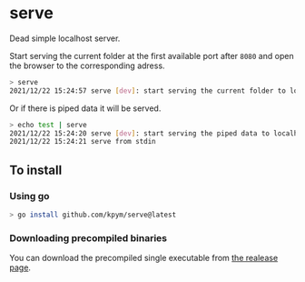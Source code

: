 # serve

Dead simple localhost server.

Start serving the current folder at the first available port after `8080` and open the browser to the corresponding adress.

```bash
> serve
2021/12/22 15:24:57 serve [dev]: start serving the current folder to localhost:8080.
```

Or if there is piped data it will be served.

```bash
> echo test | serve
2021/12/22 15:24:20 serve [dev]: start serving the piped data to localhost:8080.
2021/12/22 15:24:21 serve from stdin
```

## To install

### Using go

```bash
> go install github.com/kpym/serve@latest
```

### Downloading precompiled binaries

You can download the precompiled single executable from [the realease page](https://github.com/kpym/serve/releases).

